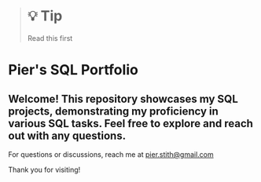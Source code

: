 
> # <span style="color: darkpink;">💡 Tip
> Read this first
>
# Pier's SQL Portfolio

## Welcome! This repository showcases my SQL projects, demonstrating my proficiency in various SQL tasks. Feel free to explore and reach out with any questions.

For questions or discussions, reach me at pier.stith@gmail.com

Thank you for visiting!
